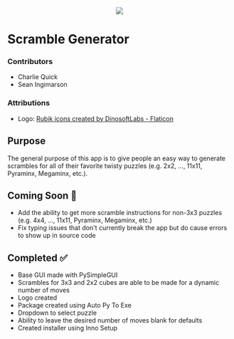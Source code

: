 <p align="center"> <img src="/images/logo-512x512.ico" /> </p>

# Scramble Generator

### Contributors

- Charlie Quick
- Sean Ingimarson

### Attributions

- Logo: <a href="https://www.flaticon.com/free-icons/rubik" title="Rubik icons">Rubik icons created by DinosoftLabs - Flaticon</a>

## Purpose

The general purpose of this app is to give people an easy way to generate scrambles for all of their favorite twisty puzzles (e.g. 2x2, ..., 11x11, Pyraminx, Megaminx, etc.).

## Coming Soon :construction:

- Add the ability to get more scramble instructions for non-3x3 puzzles (e.g. 4x4, ..., 11x11, Pyraminx, Megaminx, etc.)
- Fix typing issues that don't currently break the app but do cause errors to show up in source code

## Completed :white_check_mark:

- Base GUI made with PySimpleGUI
- Scrambles for 3x3 and 2x2 cubes are able to be made for a dynamic number of moves
- Logo created
- Package created using Auto Py To Exe
- Dropdown to select puzzle
- Ability to leave the desired number of moves blank for defaults
- Created installer using Inno Setup
